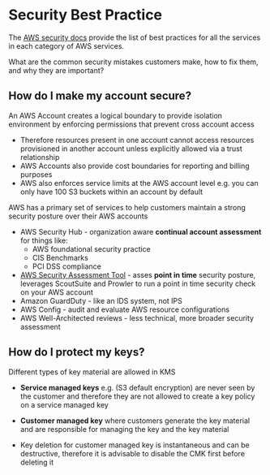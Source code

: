 # Security Best Practice

The [AWS security docs](https://docs.aws.amazon.com/security/) provide the list of best practices for all the services in each category of AWS services.

What are the common security mistakes customers make, how to fix them, and why they are important?

## How do I make my account secure?

An AWS Account creates a logical boundary to provide isolation environment by enforcing permissions that prevent cross account access

* Therefore resources present in one account cannot access resources provisioned in another account unless explicitly allowed via a trust relationship
* AWS Accounts also provide cost boundaries for reporting and billing purposes
* AWS also enforces service limits at the AWS account level e.g. you can only have 100 S3 buckets within an account by default

AWS has a primary set of services to help customers maintain a strong security posture over their AWS accounts

- AWS Security Hub - organization aware **continual account assessment** for things like:
  - AWS foundational security practice
  - CIS Benchmarks
  - PCI DSS compliance
- [AWS Security Assessment Tool](https://github.com/awslabs/aws-security-assessment-solution) - asses **point in time** security posture, leverages ScoutSuite and Prowler to run a point in time security check on your AWS account
- Amazon GuardDuty - like an IDS system, not IPS
- AWS Config - audit and evaluate AWS resource configurations
- AWS Well-Architected reviews - less technical, more broader security assessment

## How do I protect my keys?

Different types of key material are allowed in KMS

- **Service managed keys** e.g. (S3 default encryption) are never seen by the customer and therefore they are not allowed to create a key policy on a service managed key

- **Customer managed key** where customers generate the key material and are responsible for managing the key and the key material

- Key deletion for customer managed key is instantaneous and can be destructive, therefore it is advisable to disable the CMK first before deleting it  
